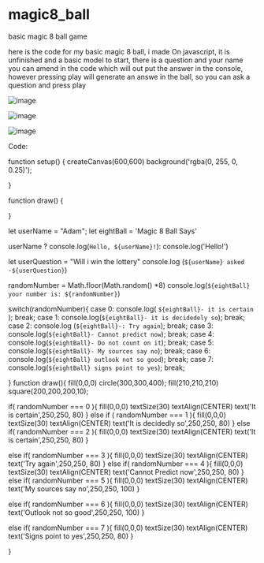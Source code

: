 # magic8_ball
basic magic 8 ball game 

here is the code for my basic magic 8 ball, i made On javascript, 
it is unfinished and a basic model to start, 
there is a question and your name you can amend in the code which will out put the answer in the console, 
however pressing play will generate an answe in the ball, so you can ask a question and press play 

![image](https://github.com/ajswanwick/magic8_ball/assets/131805705/a8c2b311-24fc-4f1e-bbee-17c8fafac025)

![image](https://github.com/ajswanwick/magic8_ball/assets/131805705/e3294fe5-7f24-4d15-af94-a5723a94b546)

![image](https://github.com/ajswanwick/magic8_ball/assets/131805705/c99dddb9-e05a-4422-83b0-830100953561)


Code:

function setup() {
  createCanvas(600,600)
background('rgba(0, 255, 0, 0.25)'); 

}

function draw() {

 

}


let userName = "Adam";
  let eightBall = 'Magic 8 Ball Says'

 userName ? console.log(`Hello, ${userName}!`):
 console.log('Hello!')

 let userQuestion = "Will i win the lottery"
 console.log (`${userName} asked -${userQuestion}`)

 randomNumber = Math.floor(Math.random() *8)
 console.log(`${eightBall} your number is: ${randomNumber}`)

 

  switch(randomNumber){
    case 0: console.log( `${eightBall}- it is certain` );
    break;
    case 1: console.log(`${eightBall}- it is decidedely so`);
    break;
    case 2: console.log (`${eightBall}-: Try again`);
    break;
    case 3: console.log(`${eightBall}- Cannot predict now`);
    break;
    case 4: console.log(`${eightBall}- Do not count on it`);
    break;
    case 5: console.log(`${eightBall}- My sources say no`);
    break;
    case 6: console.log(`${eightBall} outlook not so good`);
    break;
    case 7: console.log(`${eightBall} signs point to yes`);
    break;
  
  
}
function draw(){
  fill(0,0,0)
  circle(300,300,400);
  fill(210,210,210)
  square(200,200,200,10);

  

if( randomNumber === 0 ){
  fill(0,0,0)
    textSize(30)
  textAlign(CENTER) 
    text('It is certain',250,250, 80)
}
 else if ( randomNumber === 1 ){
  fill(0,0,0)
    textSize(30)
  textAlign(CENTER)
    text('It is decidedly so',250,250, 80)
} 
  else if( randomNumber === 2 ){
  fill(0,0,0)
    textSize(30)
  textAlign(CENTER)
    text('It is certain',250,250, 80)
  }
    
   else if( randomNumber === 3 ){
  fill(0,0,0)
    textSize(30)
  textAlign(CENTER)
    text('Try again',250,250, 80)
   }
   else if( randomNumber === 4 ){
  fill(0,0,0)
  textSize(30)
  textAlign(CENTER)
    text('Cannot Predict now',250,250, 80)
   }
   else if( randomNumber === 5 ){
  fill(0,0,0)
    textSize(30)
  textAlign(CENTER)
    text('My sources say no',250,250, 100)
   }
  
else if( randomNumber === 6 ){
  fill(0,0,0)
    textSize(30)
  textAlign(CENTER)
    text('Outlook not so good',250,250, 100)
}
  
   else if( randomNumber === 7 ){
  fill(0,0,0)
  textSize(30)
  textAlign(CENTER)
  text('Signs point to yes',250,250, 80)
   }
  
  
  
  
  
} 
